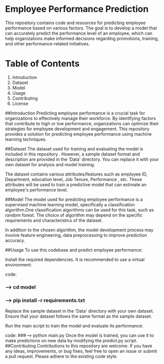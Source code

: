 # Employee Performance Prediction
This repository contains code and resources for predicting employee performance based on various factors. The goal is to develop a model that can accurately predict the performance level of an employee, which can help organizations make informed decisions regarding promotions, training, and other performance-related initiatives.

# Table of Contents
1. Introduction
2. Dataset
3. Model
4. Usage
5. Contributing
6. License

##Introduction
Predicting employee performance is a crucial task for organizations to effectively manage their workforce. By identifying factors that contribute to high or low performance, organizations can optimize their strategies for employee development and engagement. This repository provides a solution for predicting employee performance using machine learning techniques.

##Dataset
The dataset used for training and evaluating the model is  included in this repository . However, a sample dataset format and description are provided in the 'Data' directory. You can replace it with your own dataset for analysis and model training.

The dataset contains various attributes/features such as employee ID, Department, education level, Job Tenure, Performance , etc. These attributes will be used to train a predictive model that can estimate an employee's performance level.

##Model
The model used for predicting employee performance is a supervised machine learning model, specifically a classification algorithm.One classification algorithms can be used for this task, such as random forest. The choice of algorithm may depend on the specific requirements and characteristics of the dataset.

In addition to the chosen algorithm, the model development process may involve feature engineering, data preprocessing to improve prediction accuracy.

##Usage
To use this codebase and predict employee performance:


Install the required dependencies. It is recommended to use a virtual environment:

code:
### --> cd model

### --> pip install -r requirements.txt


Replace the sample dataset in the 'Data' directory with your own dataset. Ensure that your dataset follows the same format as the sample dataset.


Run the main script to train the model and evaluate its performance:

code: 
###--> python main.py
Once the model is trained, you can use it to make predictions on new data by modifying the predict.py script.
##Contributing
Contributions to this repository are welcome. If you have any ideas, improvements, or bug fixes, feel free to open an issue or submit a pull request. Please adhere to the existing code style.
